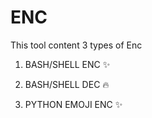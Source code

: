 # ENC
This tool content 3 types of Enc

1. BASH/SHELL ENC ✨

2. BASH/SHELL DEC 🔥

3. PYTHON EMOJI ENC ✨

